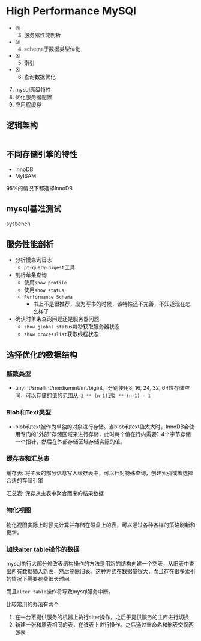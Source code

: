 # High Performance MySQl

- [x] 3. 服务器性能剖析
- [x] 4. schema于数据类型优化
- [x] 5. 索引
- [x] 6. 查询数据优化
7. mysql高级特性
8. 优化服务器配置
14. 应用程缓存


## 逻辑架构

```puml

```

## 不同存储引擎的特性
- InnoDB
- MyISAM

95%的情况下都选择InnoDB

## mysql基准测试

sysbench

## 服务性能剖析

- 分析慢查询日志
  - `pt-query-digest`工具
- 剖析单条查询
  - 使用`show profile`
  - 使用`show status`
  - `Performance Schema`
    - 书上不是很推荐，应为写书的时候，该特性还不完善，不知道现在怎么样了
- 确认时单条查询问题还是服务器问题
  - `show global status`每秒获取服务器状态
  - `show processlist`获取线程状态

## 选择优化的数据结构


### 整数类型
- tinyint/smallint/mediumint/int/bigint，分别使用8, 16, 24, 32, 64位存储空间，可以存储的值的范围从`-2 ** (n-1)`到`2 ** (n-1) - 1`

### Blob和Text类型
- blob和text被作为单独的对象进行存储。当blob和text值太大时，InnoDB会使用专门的"外部"存储区域来进行存储，此时每个值在行内需要1-4个字节存储一个指针，然后在外部存储区域存储实际的值。
 
### 缓存表和汇总表

缓存表: 将主表的部分信息写入缓存表中，可以针对特殊查询，创建索引或者选择合适的存储引擎

汇总表: 保存从主表中聚合而来的结果数据

### 物化视图

物化视图实际上时预先计算并存储在磁盘上的表，可以通过各种各样的策略刷新和更新。

### 加快alter table操作的数据

mysql执行大部分修改表结构操作的方法是用新的结构创建一个空表，从旧表中查出所有数据插入新表，然后删除旧表。这种方式在数据量很大，而且存在很多索引的情况下需要花费很长时间。

而且`alter table`操作将导致mysql服务中断。

比较常用的办法有两个
1. 在一台不提供服务的机器上执行alter操作，之后于提供服务的主库进行切换
2. 新建一张和原表相同的表，在该表上进行操作。之后通过重命名和删表交换两张表

